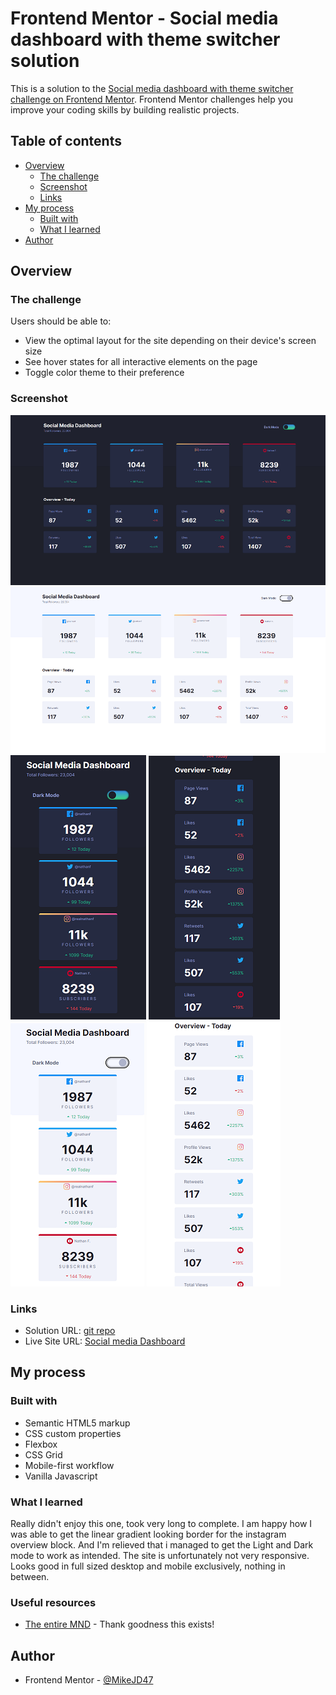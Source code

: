 # Frontend Mentor - Social media dashboard with theme switcher solution

This is a solution to the [Social media dashboard with theme switcher challenge on Frontend Mentor](https://www.frontendmentor.io/challenges/social-media-dashboard-with-theme-switcher-6oY8ozp_H). Frontend Mentor challenges help you improve your coding skills by building realistic projects.

## Table of contents

- [Overview](#overview)
  - [The challenge](#the-challenge)
  - [Screenshot](#screenshot)
  - [Links](#links)
- [My process](#my-process)
  - [Built with](#built-with)
  - [What I learned](#what-i-learned)
- [Author](#author)

## Overview

### The challenge

Users should be able to:

- View the optimal layout for the site depending on their device's screen size
- See hover states for all interactive elements on the page
- Toggle color theme to their preference

### Screenshot

![Desktop Dark](./screenshots/Desktop-Dark-Screenshot.png)
![Desktop Light](./screenshots/Desktop-Light-Screenshot.png)
![Mobile Dark 1](./screenshots/Mobile-Dark-1-Screenshot.png)
![Mobile Dark 2](./screenshots/Mobile-Dark-2-Screenshot.png)
![Mobile Light 1](./screenshots/Mobile-Light-1-Screenshot.png)
![Mobile Light 2](./screenshots/Mobile-Light-2-Screenshot.png)

### Links

- Solution URL: [git repo](https://github.com/MikeJD47/Social-Media-Dashboard)
- Live Site URL: [Social media Dashboard](https://your-live-site-url.com)

## My process

### Built with

- Semantic HTML5 markup
- CSS custom properties
- Flexbox
- CSS Grid
- Mobile-first workflow
- Vanilla Javascript

### What I learned

Really didn't enjoy this one, took very long to complete. I am happy how I was able to get the linear gradient looking border for the instagram overview block. And I'm relieved that i managed to get the Light and Dark mode to work as intended. The site is unfortunately not very responsive. Looks good in full sized desktop and mobile exclusively, nothing in between.

### Useful resources

- [The entire MND](https://developer.mozilla.org/en-US/) - Thank goodness this exists!

## Author

- Frontend Mentor - [@MikeJD47](https://www.frontendmentor.io/profile/MikeJD47)
